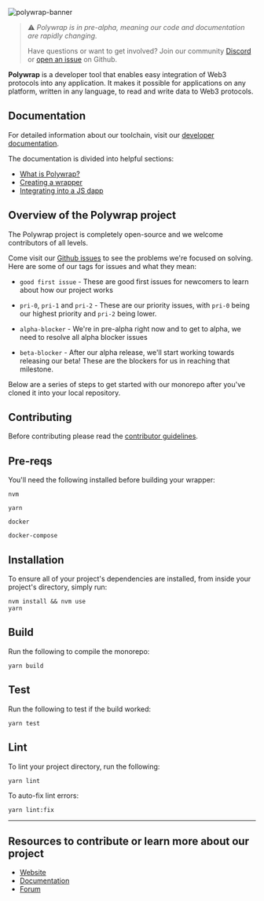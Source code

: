 ![polywrap-banner](https://user-images.githubusercontent.com/12145726/140437007-d2b8c969-df29-4a43-906a-d5400b4394ac.png) 

> ⚠️ _Polywrap is in pre-alpha, meaning our code and documentation are rapidly changing._
>
> Have questions or want to get involved? Join our community [Discord](https://discord.polywrap.io) or [open an issue](https://github.com/polywrap/monorepo/issues) on Github.

**Polywrap** is a developer tool that enables easy integration of Web3 protocols into any application. It makes it possible for applications on any platform, written in any language, to read and write data to Web3 protocols.

## Documentation

For detailed information about our toolchain, visit our [developer documentation](https://docs.polywrap.io/).

The documentation is divided into helpful sections:

- [What is Polywrap?](https://docs.polywrap.io/getting-started/what-is-polywrap)
- [Creating a wrapper](https://docs.polywrap.io/guides/create-as-wrapper/project-setup)
- [Integrating into a JS dapp](https://docs.polywrap.io/guides/create-js-dapp/install-client)

## Overview of the Polywrap project

The Polywrap project is completely open-source and we welcome contributors of all levels.

Come visit our [Github issues](https://github.com/polywrap/monorepo/issues) to see the problems we're focused on solving. Here are some of our tags for issues and what they mean:

- `good first issue` - These are good first issues for newcomers to learn about how our project works

- `pri-0`, `pri-1` and `pri-2` - These are our priority issues, with `pri-0` being our highest priority and `pri-2` being lower.

- `alpha-blocker` - We're in pre-alpha right now and to get to alpha, we need to resolve all alpha blocker issues

- `beta-blocker` - After our alpha release, we'll start working towards releasing our beta! These are the blockers for us in reaching that milestone.

Below are a series of steps to get started with our monorepo after you've cloned it into your local repository.

## Contributing  
Before contributing please read the [contributor guidelines](DEV_GUIDELINES.md).

## Pre-reqs

You'll need the following installed before building your wrapper:

`nvm`

`yarn`

`docker`

`docker-compose`

## Installation

To ensure all of your project's dependencies are installed, from inside your project's directory, simply run:

```
nvm install && nvm use
yarn
```

## Build

Run the following to compile the monorepo:

`yarn build`

## Test

Run the following to test if the build worked:

```
yarn test
```

## Lint

To lint your project directory, run the following:

```
yarn lint
```

To auto-fix lint errors:

```
yarn lint:fix
```

---

## Resources to contribute or learn more about our project

- [Website](https://polywrap.io/)
- [Documentation](https://docs.polywrap.io/)
- [Forum](https://forum.polywrap.io/)
